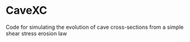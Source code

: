 # CaveXC
Code for simulating the evolution of cave cross-sections from a simple shear stress erosion law
